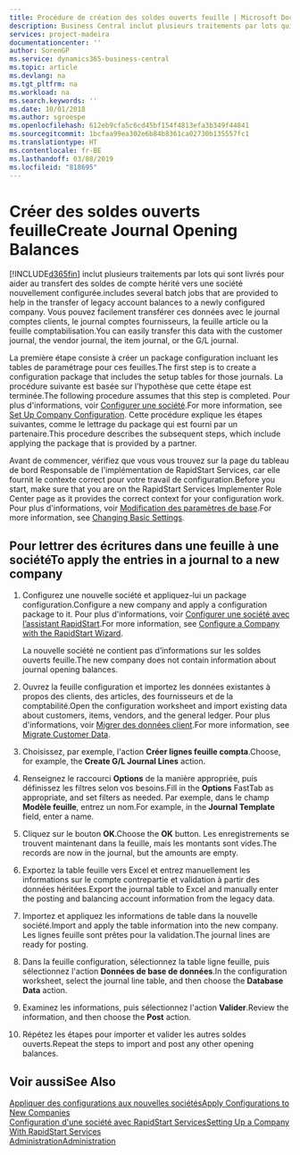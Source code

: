 ```yaml
---
title: Procédure de création des soldes ouverts feuille | Microsoft Docs
description: Business Central inclut plusieurs traitements par lots qui sont livrés pour aider au transfert des soldes de compte hérité vers une société nouvellement configurée. Vous pouvez facilement transférer ces données avec des validations de feuille.
services: project-madeira
documentationcenter: ''
author: SorenGP
ms.service: dynamics365-business-central
ms.topic: article
ms.devlang: na
ms.tgt_pltfrm: na
ms.workload: na
ms.search.keywords: ''
ms.date: 10/01/2018
ms.author: sgroespe
ms.openlocfilehash: 612eb9cfa5c6cd45bf154f4813efa3b349f44841
ms.sourcegitcommit: 1bcfaa99ea302e6b84b8361ca02730b135557fc1
ms.translationtype: HT
ms.contentlocale: fr-BE
ms.lasthandoff: 03/08/2019
ms.locfileid: "818695"
---
```

# <a name="create-journal-opening-balances"></a><span data-ttu-id="65520-104">Créer des soldes ouverts feuille</span><span class="sxs-lookup"><span data-stu-id="65520-104">Create Journal Opening Balances</span></span>
[!INCLUDE[d365fin](includes/d365fin_md.md)] <span data-ttu-id="65520-105">inclut plusieurs traitements par lots qui sont livrés pour aider au transfert des soldes de compte hérité vers une société nouvellement configurée.</span><span class="sxs-lookup"><span data-stu-id="65520-105">includes several batch jobs that are provided to help in the transfer of legacy account balances to a newly configured company.</span></span> <span data-ttu-id="65520-106">Vous pouvez facilement transférer ces données avec le journal comptes clients, le journal comptes fournisseurs, la feuille article ou la feuille comptabilisation.</span><span class="sxs-lookup"><span data-stu-id="65520-106">You can easily transfer this data with the customer journal, the vendor journal, the item journal, or the G/L journal.</span></span>

<span data-ttu-id="65520-107">La première étape consiste à créer un package configuration incluant les tables de paramétrage pour ces feuilles.</span><span class="sxs-lookup"><span data-stu-id="65520-107">The first step is to create a configuration package that includes the setup tables for those journals.</span></span> <span data-ttu-id="65520-108">La procédure suivante est basée sur l’hypothèse que cette étape est terminée.</span><span class="sxs-lookup"><span data-stu-id="65520-108">The following procedure assumes that this step is completed.</span></span> <span data-ttu-id="65520-109">Pour plus d'informations, voir [Configurer une société](admin-set-up-company-configuration.md).</span><span class="sxs-lookup"><span data-stu-id="65520-109">For more information, see [Set Up Company Configuration](admin-set-up-company-configuration.md).</span></span> <span data-ttu-id="65520-110">Cette procédure explique les étapes suivantes, comme le lettrage du package qui est fourni par un partenaire.</span><span class="sxs-lookup"><span data-stu-id="65520-110">This procedure describes the subsequent steps, which include applying the package that is provided by a partner.</span></span>  

<span data-ttu-id="65520-111">Avant de commencer, vérifiez que vous vous trouvez sur la page du tableau de bord Responsable de l'implémentation de RapidStart Services, car elle fournit le contexte correct pour votre travail de configuration.</span><span class="sxs-lookup"><span data-stu-id="65520-111">Before you start, make sure that you are on the RapidStart Services Implementer Role Center page as it provides the correct context for your configuration work.</span></span> <span data-ttu-id="65520-112">Pour plus d'informations, voir [Modification des paramètres de base](ui-change-basic-settings.md).</span><span class="sxs-lookup"><span data-stu-id="65520-112">For more information, see [Changing Basic Settings](ui-change-basic-settings.md).</span></span>

## <a name="to-apply-the-entries-in-a-journal-to-a-new-company"></a><span data-ttu-id="65520-113">Pour lettrer des écritures dans une feuille à une société</span><span class="sxs-lookup"><span data-stu-id="65520-113">To apply the entries in a journal to a new company</span></span>  
1. <span data-ttu-id="65520-114">Configurez une nouvelle société et appliquez-lui un package configuration.</span><span class="sxs-lookup"><span data-stu-id="65520-114">Configure a new company and apply a configuration package to it.</span></span> <span data-ttu-id="65520-115">Pour plus d'informations, voir [Configurer une société avec l’assistant RapidStart](admin-how-to-configure-a-company-with-the-rapidstart-wizard.md).</span><span class="sxs-lookup"><span data-stu-id="65520-115">For more information, see [Configure a Company with the RapidStart Wizard](admin-how-to-configure-a-company-with-the-rapidstart-wizard.md).</span></span>  

    <span data-ttu-id="65520-116">La nouvelle société ne contient pas d’informations sur les soldes ouverts feuille.</span><span class="sxs-lookup"><span data-stu-id="65520-116">The new company does not contain information about journal opening balances.</span></span>  

2. <span data-ttu-id="65520-117">Ouvrez la feuille configuration et importez les données existantes à propos des clients, des articles, des fournisseurs et de la comptabilité.</span><span class="sxs-lookup"><span data-stu-id="65520-117">Open the configuration worksheet and import existing data about customers, items, vendors, and the general ledger.</span></span> <span data-ttu-id="65520-118">Pour plus d'informations, voir [Migrer des données client](admin-migrate-customer-data.md).</span><span class="sxs-lookup"><span data-stu-id="65520-118">For more information, see [Migrate Customer Data](admin-migrate-customer-data.md).</span></span>  
3. <span data-ttu-id="65520-119">Choisissez, par exemple, l'action **Créer lignes feuille compta**.</span><span class="sxs-lookup"><span data-stu-id="65520-119">Choose, for example, the **Create G/L Journal Lines** action.</span></span>  
4. <span data-ttu-id="65520-120">Renseignez le raccourci **Options** de la manière appropriée, puis définissez les filtres selon vos besoins.</span><span class="sxs-lookup"><span data-stu-id="65520-120">Fill in the **Options** FastTab as appropriate, and set filters as needed.</span></span> <span data-ttu-id="65520-121">Par exemple, dans le champ **Modèle feuille**, entrez un nom.</span><span class="sxs-lookup"><span data-stu-id="65520-121">For example, in the **Journal Template** field, enter a name.</span></span>  
5. <span data-ttu-id="65520-122">Cliquez sur le bouton **OK**.</span><span class="sxs-lookup"><span data-stu-id="65520-122">Choose the **OK** button.</span></span> <span data-ttu-id="65520-123">Les enregistrements se trouvent maintenant dans la feuille, mais les montants sont vides.</span><span class="sxs-lookup"><span data-stu-id="65520-123">The records are now in the journal, but the amounts are empty.</span></span>  
6. <span data-ttu-id="65520-124">Exportez la table feuille vers Excel et entrez manuellement les informations sur le compte contrepartie et validation à partir des données héritées.</span><span class="sxs-lookup"><span data-stu-id="65520-124">Export the journal table to Excel and manually enter the posting and balancing account information from the legacy data.</span></span>
7. <span data-ttu-id="65520-125">Importez et appliquez les informations de table dans la nouvelle société.</span><span class="sxs-lookup"><span data-stu-id="65520-125">Import and apply the table information into the new company.</span></span> <span data-ttu-id="65520-126">Les lignes feuille sont prêtes pour la validation.</span><span class="sxs-lookup"><span data-stu-id="65520-126">The journal lines are ready for posting.</span></span>  
8. <span data-ttu-id="65520-127">Dans la feuille configuration, sélectionnez la table ligne feuille, puis sélectionnez l'action **Données de base de données**.</span><span class="sxs-lookup"><span data-stu-id="65520-127">In the configuration worksheet, select the journal line table, and then choose the **Database Data** action.</span></span>  
9. <span data-ttu-id="65520-128">Examinez les informations, puis sélectionnez l'action **Valider**.</span><span class="sxs-lookup"><span data-stu-id="65520-128">Review the information, and then choose the **Post** action.</span></span>  
10. <span data-ttu-id="65520-129">Répétez les étapes pour importer et valider les autres soldes ouverts.</span><span class="sxs-lookup"><span data-stu-id="65520-129">Repeat the steps to import and post any other opening balances.</span></span>  

## <a name="see-also"></a><span data-ttu-id="65520-130">Voir aussi</span><span class="sxs-lookup"><span data-stu-id="65520-130">See Also</span></span>  
[<span data-ttu-id="65520-131">Appliquer des configurations aux nouvelles sociétés</span><span class="sxs-lookup"><span data-stu-id="65520-131">Apply Configurations to New Companies</span></span>](admin-apply-configuration-to-new-companies.md)  
[<span data-ttu-id="65520-132">Configuration d'une société avec RapidStart Services</span><span class="sxs-lookup"><span data-stu-id="65520-132">Setting Up a Company With RapidStart Services</span></span>](admin-set-up-a-company-with-rapidstart.md)  
[<span data-ttu-id="65520-133">Administration</span><span class="sxs-lookup"><span data-stu-id="65520-133">Administration</span></span>](admin-setup-and-administration.md)
